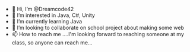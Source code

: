 - 👋 Hi, I’m @Dreamcode42
- 👀 I’m interested in Java, C#, Unity
- 🌱 I’m currently learning Java
- 💞️ I’m looking to collaborate on school project about making some web 
- 📫 How to reach me ....I'm looking forward to reaching someone at my class, so anyone can reach me...

<!---
Dreamcode42/Dreamcode42 is a ✨ special ✨ repository because its `README.md` (this file) appears on your GitHub profile.
You can click the Preview link to take a look at your changes.
--->
